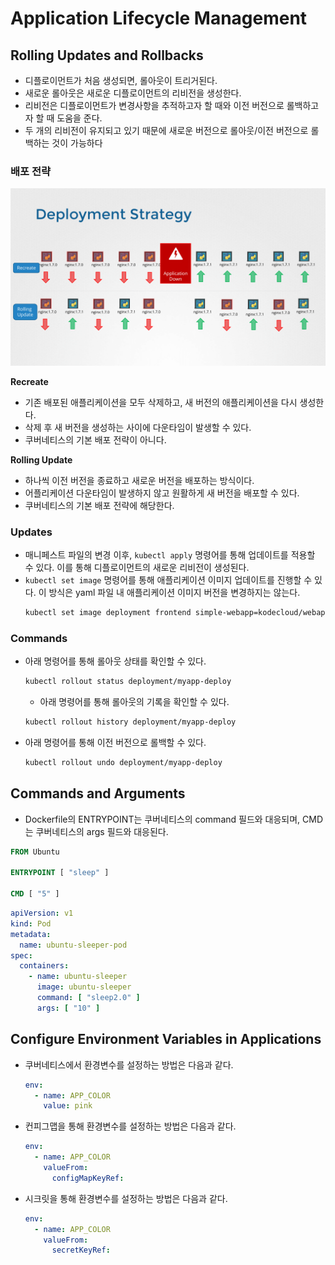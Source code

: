 # Application Lifecycle Management

## Rolling Updates and Rollbacks

- 디플로이먼트가 처음 생성되면, 롤아웃이 트리거된다.
- 새로운 롤아웃은 새로운 디플로이먼트의 리비전을 생성한다.
- 리비전은 디플로이먼트가 변경사항을 추적하고자 할 때와 이전 버전으로 롤백하고자 할 때 도움을 준다.
- 두 개의 리비전이 유지되고 있기 때문에 새로운 버전으로 롤아웃/이전 버전으로 롤백하는 것이 가능하다

### 배포 전략

![Deployment Strategy](./deployment-strategy.png)

**Recreate**

- 기존 배포된 애플리케이션을 모두 삭제하고, 새 버전의 애플리케이션을 다시 생성한다.
- 삭제 후 새 버전을 생성하는 사이에 다운타임이 발생할 수 있다.
- 쿠버네티스의 기본 배포 전략이 아니다.

**Rolling Update**

- 하나씩 이전 버전을 종료하고 새로운 버전을 배포하는 방식이다.
- 어플리케이션 다운타임이 발생하지 않고 원활하게 새 버전을 배포할 수 있다.
- 쿠버네티스의 기본 배포 전략에 해당한다.

### Updates

- 매니페스트 파일의 변경 이후, `kubectl apply` 명령어를 통해 업데이트를 적용할 수 있다. 이를 통해 디플로이먼트의 새로운 리비전이 생성된다.
- `kubectl set image` 명령어를 통해 애플리케이션 이미지 업데이트를 진행할 수 있다. 이 방식은 yaml 파일 내 애플리케이션 이미지 버전을 변경하지는 않는다.
  ```bash
  kubectl set image deployment frontend simple-webapp=kodecloud/webapp-color:v2
  ```

### Commands

- 아래 명령어를 통해 롤아웃 상태를 확인할 수 있다.
  ```bash
  kubectl rollout status deployment/myapp-deploy
  ```
  - 아래 명령어를 통해 롤아웃의 기록을 확인할 수 있다.
  ```bash
  kubectl rollout history deployment/myapp-deploy
  ```
- 아래 명령어를 통해 이전 버전으로 롤백할 수 있다.
  ```bash
  kubectl rollout undo deployment/myapp-deploy
  ```

## Commands and Arguments

- Dockerfile의 ENTRYPOINT는 쿠버네티스의 command 필드와 대응되며, CMD는 쿠버네티스의 args 필드와 대응된다.

```dockerfile
FROM Ubuntu

ENTRYPOINT [ "sleep" ]

CMD [ "5" ]
```

```yaml
apiVersion: v1
kind: Pod
metadata:
  name: ubuntu-sleeper-pod
spec:
  containers:
    - name: ubuntu-sleeper
      image: ubuntu-sleeper
      command: [ "sleep2.0" ]
      args: [ "10" ]
```

## Configure Environment Variables in Applications

- 쿠버네티스에서 환경변수를 설정하는 방법은 다음과 같다.
  ```yaml
  env:
    - name: APP_COLOR
      value: pink
  ```
- 컨피그맵을 통해 환경변수를 설정하는 방법은 다음과 같다.
  ```yaml
  env:
    - name: APP_COLOR
      valueFrom:
        configMapKeyRef:
  ```
- 시크릿을 통해 환경변수를 설정하는 방법은 다음과 같다.
  ```yaml
  env:
    - name: APP_COLOR
      valueFrom:
        secretKeyRef:
  ```
